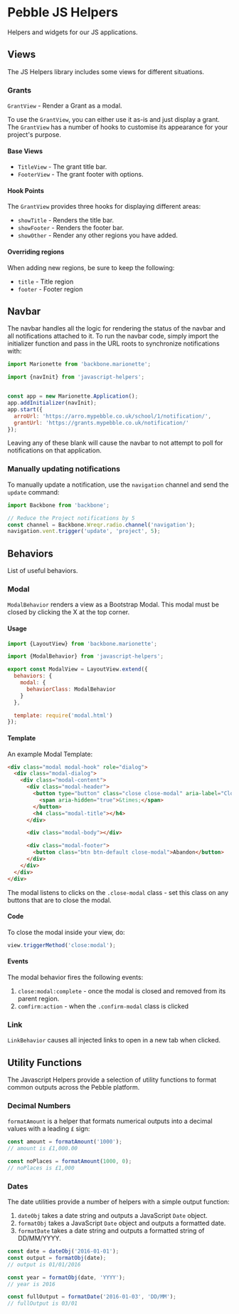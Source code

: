 # Pebble JS Helpers

Helpers and widgets for our JS applications.

## Views

The JS Helpers library includes some views for different situations.

### Grants

`GrantView` - Render a Grant as a modal.

To use the `GrantView`, you can either use it as-is and just display a grant.
The `GrantView` has a number of hooks to customise its appearance for your
project's purpose.

#### Base Views

  * `TitleView` - The grant title bar.
  * `FooterView` - The grant footer with options.

#### Hook Points

The `GrantView` provides three hooks for displaying different areas:

  * `showTitle` - Renders the title bar.
  * `showFooter` - Renders the footer bar.
  * `showOther` - Render any other regions you have added.

#### Overriding regions

When adding new regions, be sure to keep the following:

  * `title` - Title region
  * `footer` - Footer region

## Navbar

The navbar handles all the logic for rendering the status of the navbar and all
notifications attached to it. To run the navbar code, simply import the
initializer function and pass in the URL roots to synchronize notifications
with:

```javascript
import Marionette from 'backbone.marionette';

import {navInit} from 'javascript-helpers';


const app = new Marionette.Application();
app.addInitializer(navInit);
app.start({
  arroUrl: 'https://arro.mypebble.co.uk/school/1/notification/',
  grantUrl: 'https://grants.mypebble.co.uk/notification/'
});
```

Leaving any of these blank will cause the navbar to not attempt to poll for
notifications on that application.

### Manually updating notifications

To manually update a notification, use the `navigation` channel and send the
`update` command:

```javascript
import Backbone from 'backbone';

// Reduce the Project notifications by 5
const channel = Backbone.Wreqr.radio.channel('navigation');
navigation.vent.trigger('update', 'project', 5);
```

## Behaviors

List of useful behaviors.

### Modal

`ModalBehavior` renders a view as a Bootstrap Modal. This modal must be closed
by clicking the X at the top corner.

#### Usage

```javascript
import {LayoutView} from 'backbone.marionette';

import {ModalBehavior} from 'javascript-helpers';

export const ModalView = LayoutView.extend({
  behaviors: {
    modal: {
      behaviorClass: ModalBehavior
    }
  },

  template: require('modal.html')
});
```

#### Template

An example Modal Template:

```html
<div class="modal modal-hook" role="dialog">
  <div class="modal-dialog">
    <div class="modal-content">
      <div class="modal-header">
        <button type="button" class="close close-modal" aria-label="Close">
          <span aria-hidden="true">&times;</span>
        </button>
        <h4 class="modal-title"></h4>
      </div>

      <div class="modal-body"></div>

      <div class="modal-footer">
        <button class="btn btn-default close-modal">Abandon</button>
      </div>
    </div>
  </div>
</div>
```

The modal listens to clicks on the `.close-modal` class - set this class on any
buttons that are to close the modal.

#### Code

To close the modal inside your view, do:

```javascript
view.triggerMethod('close:modal');
```

#### Events

The modal behavior fires the following events:

1. `close:modal:complete` - once the modal is closed and removed from its parent
  region.
2. `comfirm:action` - when the `.confirm-modal` class is clicked

### Link

`LinkBehavior` causes all injected links to open in a new tab when clicked.

## Utility Functions

The Javascript Helpers provide a selection of utility functions to format common
outputs across the Pebble platform.

### Decimal Numbers

`formatAmount` is a helper that formats numerical outputs into a decimal values
with a leading `£` sign:

```javascript
const amount = formatAmount('1000');
// amount is £1,000.00

const noPlaces = formatAmount(1000, 0);
// noPlaces is £1,000
```

### Dates

The date utilities provide a number of helpers with a simple output function:

1. `dateObj` takes a date string and outputs a JavaScript `Date` object.
2. `formatObj` takes a JavaScript `Date` object and outputs a formatted date.
3. `formatDate` takes a date string and outputs a formatted string of DD/MM/YYYY.

```javascript
const date = dateObj('2016-01-01');
const output = formatObj(date);
// output is 01/01/2016

const year = formatObj(date, 'YYYY');
// year is 2016

const fullOutput = formatDate('2016-01-03', 'DD/MM');
// fullOutput is 03/01
```